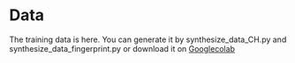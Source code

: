 # Data
The training data is here. You can generate it by synthesize_data_CH.py and synthesize_data_fingerprint.py or download it on [Googlecolab]([https://drive.google.com/drive/folders/1WnE5iirVvn0UfQopgq73KCJpR6X8h86k?usp=sharing])



